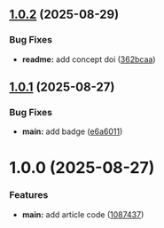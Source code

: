## [1.0.2](https://github.com/yamadharma/articles-2025--quaternion-code/compare/v1.0.1...v1.0.2) (2025-08-29)


### Bug Fixes

* **readme:** add concept doi ([362bcaa](https://github.com/yamadharma/articles-2025--quaternion-code/commit/362bcaa314836a77f0afbd6944c1be5673980319))



## [1.0.1](https://github.com/yamadharma/articles-2025--quaternion-code/compare/v1.0.0...v1.0.1) (2025-08-27)


### Bug Fixes

* **main:** add badge ([e6a6011](https://github.com/yamadharma/articles-2025--quaternion-code/commit/e6a60117e9deed8c3584ca22015306a9e48f3504))



# 1.0.0 (2025-08-27)


### Features

* **main:** add article code ([1087437](https://github.com/yamadharma/articles-2025--quaternion-code/commit/108743730867504ee333d93394d2ae0837d3d579))




